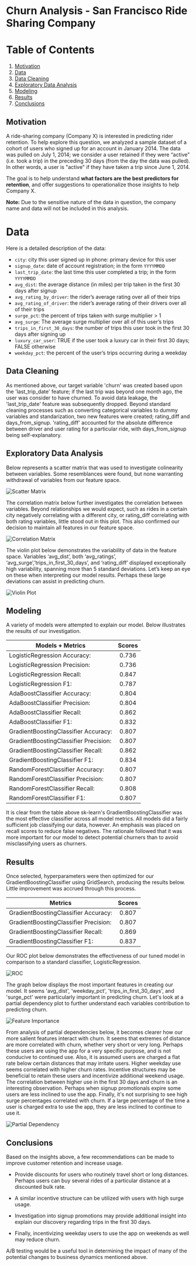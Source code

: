 # Churn Analysis - San Francisco Ride Sharing Company

# Table of Contents

1. [Motivation](#motivation)
2. [Data](#data)
3. [Data Cleaning](#data-cleaning)
4. [Exploratory Data Analysis](#exploratory-data-analysis)
5. [Modeling](#modeling)
6. [Results](#results)
7. [Conclusions](#conclusions)

## Motivation

A ride-sharing company (Company X) is interested in predicting rider retention.
To help explore this question, we analyzed a sample dataset of a cohort of
users who signed up for an account in January 2014. The data was pulled on July
1, 2014; we consider a user retained if they were “active” (i.e. took a trip)
in the preceding 30 days (from the day the data was pulled). In other words, a
user is "active" if they have taken a trip since June 1, 2014.

The goal is to help understand **what factors are
the best predictors for retention**, and offer suggestions to operationalize
those insights to help Company X. 

**Note:** Due to the sensitive nature of the data in question, the company name and data will not be included in this analysis.

# Data 

Here is a detailed description of the data:

- `city`: city this user signed up in phone: primary device for this user
- `signup_date`: date of account registration; in the form `YYYYMMDD`
- `last_trip_date`: the last time this user completed a trip; in the form `YYYYMMDD`
- `avg_dist`: the average distance (in miles) per trip taken in the first 30 days after signup
- `avg_rating_by_driver`: the rider’s average rating over all of their trips 
- `avg_rating_of_driver`: the rider’s average rating of their drivers over all of their trips 
- `surge_pct`: the percent of trips taken with surge multiplier > 1 
- `avg_surge`: The average surge multiplier over all of this user’s trips 
- `trips_in_first_30_days`: the number of trips this user took in the first 30 days after signing up 
- `luxury_car_user`: TRUE if the user took a luxury car in their first 30 days; FALSE otherwise 
- `weekday_pct`: the percent of the user’s trips occurring during a weekday


## Data Cleaning

As mentioned above, our target variable 'churn' was created based upon the 'last_trip_date' feature; if the last trip was beyond one month ago, the user was consider to have churned. To avoid data leakage, the 'last_trip_date' feature was subsequently dropped. Beyond standard cleaning processes such as converting categorical variables to dummy variables and standarization, two new features were created; rating_diff and days_from_signup. 'rating_diff' accounted for the absolute difference between driver and user rating for a particular ride, with days_from_signup being self-explanatory.

## Exploratory Data Analysis 

Below represents a scatter matrix that was used to investigate colinearity between variables. Some resemblances were found, but none warranting withdrawal of variables from our feature space. 

![Scatter Matrix](Plots/scatter_matrix.png)

The correlation matrix below further investigates the correlation between variables. Beyond relationships we would expect, such as rides in a certain city negatively correlating with a different city, or rating_diff correlating with both rating variables, little stood out in this plot. This also confirmed our decision to maintain all features in our feature space. 

![Correlation Matrix](Plots/correlation_matrix.png)

The violin plot below demonstrates the variability of data in the feature space. Variables ‘avg_dist’, both ‘avg_ratings’, ‘avg_surge’,’trips_in_first_30_days’, and ‘rating_diff’ displayed exceptionally high variability, spanning more than 5 standard deviations. Let’s keep an eye on these when interpreting our model results. Perhaps these large deviations can assist in predicting churn. 

![Violin Plot](Plots/violin_plot.png) 

## Modeling 

A variety of models were attempted to explain our model. Below illustrates the results of our investigation. 

  
| Models + Metrics                      | Scores|
| --------------------------------------|:-----:|  
| LogisticRegression Accuracy:          | 0.736 |
| LogisticRegression Precision:         | 0.736 |   
| LogisticRegression Recall:            | 0.847 | 
| LogisticRegression F1:                | 0.787 |  
| AdaBoostClassifier Accuracy:          | 0.804 |
| AdaBoostClassifier Precision:         | 0.804 |
| AdaBoostClassifier Recall:            | 0.862 |   
| AdaBoostClassifier F1:                | 0.832 |  
| GradientBoostingClassifier Accuracy:  | 0.807 |
| GradientBoostingClassifier Precision: | 0.807 |
| GradientBoostingClassifier Recall:    | 0.862 |
| GradientBoostingClassifier F1:        | 0.834 | 
| RandomForestClassifier Accuracy:      | 0.807 |
| RandomForestClassifier Precision:     | 0.807 |
| RandomForestClassifier Recall:        | 0.808 |
| RandomForestClassifier F1:            | 0.807 | 

It is clear from the table above sk-learn's GradientBoostingClassifier was the most effective classifier across all model metrics. All models did a fairly sufficient job classifying our data, however. An emphasis was placed on recall scores to reduce false negatives. The rationale followed that it was more important for our model to detect potential churners than to avoid misclassifying users as churners.
 
## Results

Once selected, hyperparameters were then optimized for our GradientBoostingClassifier using GridSearch, producing the results below. Little improvement was accrued through this process.

| Metrics                                 | Scores|
| ----------------------------------------|:-----:|
| GradientBoostingClassifier Accuracy:    | 0.807 |
| GradientBoostingClassifier Precision:   | 0.807 |
| GradientBoostingClassifier Recall:      | 0.869 |
| GradientBoostingClassifier F1:          | 0.837 |

Our ROC plot below demonstrates the effectiveness of our tuned model in comparison to a standard classifier, LogisticRegression.

![ROC](Plots/ROC_plot.png)

The graph below displays the most important features in creating our model. It seems 'avg_dist', 'weekday_pct', 'trips_in_first_30_days', and 'surge_pct' were particularly important in predicting churn. Let's look at a partial dependency plot to further understand each variables contribution to predicting churn.

![Feature Importance](Plots/feature_importance.png)

From analysis of partial dependencies below, it becomes clearer how our more salient features interact with churn. It seems that extremes of distance are more correlated with churn, whether very short or very long. Perhaps these users are using the app for a very specific purpose, and is not conducive to continued use. Also, it is assumed users are charged a flat rate below certain distances that may irritate users. Higher weekday use seems correlated with higher churn rates. Incentive structures may be beneficial to retain these users and incentivize additional weekend usage. The correlation between higher use in the first 30 days and churn is an interesting observation. Perhaps when signup promotionals expire some users are less inclined to use the app. Finally, it's not surprising to see high surge percentages correlated with churn. If a large percentage of the time a user is charged extra to use the app, they are less inclined to continue to use it.

![Partial Dependency](Plots/partial_dependency.png)

## Conclusions

Based on the insights above, a few recommendations can be made to improve customer retention and increase usage.

- Provide discounts for users who routinely travel short or long distances. Perhaps users can buy several rides of a particular distance at a discounted bulk rate.

- A similar incentive structure can be utilized with users with high surge usage.

- Investigation into signup promotions may provide additional insight into explain our discovery regarding trips in the first 30 days. 

- Finally, incentivizing weekday users to use the app on weekends as well may reduce churn. 

A/B testing would be a useful tool in determining the impact of many of the potential changes to business dynamics mentioned above. 

   
 

  
  
